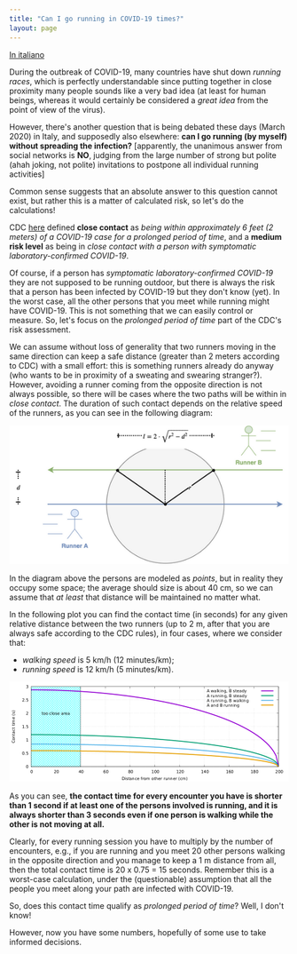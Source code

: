 ```yaml
---
title: "Can I go running in COVID-19 times?"
layout: page
---
```


[In italiano](running-it)

During the outbreak of COVID-19, many countries have shut down _running races_, which is perfectly understandable since putting together in close proximity many people sounds like a very bad idea (at least for human beings, whereas it would certainly be considered a _great idea_ from the point of view of the virus).

However, there's another question that is being debated these days (March 2020) in Italy, and supposedly also elsewhere: **can I go running (by myself) without spreading the infection?** [apparently, the unanimous answer from social networks is **NO**, judging from the large number of strong but polite (ahah joking, not polite) invitations to postpone all individual running activities]

Common sense suggests that an absolute answer to this question cannot exist, but rather this is a matter of calculated risk, so let's do the calculations!

CDC [here](https://www.cdc.gov/coronavirus/2019-ncov/php/risk-assessment.html) defined **close contact** as _being within approximately 6 feet (2 meters) of a COVID-19 case for a prolonged period of time_, and a **medium risk level** as being in _close contact with a person with symptomatic laboratory-confirmed COVID-19_.

Of course, if a person has _symptomatic laboratory-confirmed COVID-19_ they are not supposed to be running outdoor, but there is always the risk that a person has been infected by COVID-19 but they don't know (yet). In the worst case, all the other persons that you meet while running might have COVID-19. This is not something that we can easily control or measure. So, let's focus on the _prolonged period of time_ part of the CDC's risk assessment.

We can assume without loss of generality that two runners moving in the same direction can keep a safe distance (greater than 2 meters according to CDC) with a small effort: this is something runners already do anyway (who wants to be in proximity of a sweating and swearing stranger?). However, avoiding a runner coming from the opposite direction is not always possible, so there will be cases where the two paths will be within in _close contact_. The duration of such contact depends on the relative speed of the runners, as you can see in the following diagram:

![](pictures/running-comp.png)

In the diagram above the persons are modeled as _points_, but in reality they occupy some space; the average should size is about 40 cm, so we can assume that _at least_ that distance will be maintained no matter what.

In the following plot you can find the contact time (in seconds) for any given relative distance between the two runners (up to 2 m, after that you are always safe according to the CDC rules), in four cases, where we consider that:

- _walking speed_ is 5 km/h (12 minutes/km);
- _running speed_ is 12 km/h (5 minutes/km).

![](pictures/running.png)

As you can see, **the contact time for every encounter you have is shorter than 1 second if at least one of the persons involved is running, and it is always shorter than 3 seconds even if one person is walking while the other is not moving at all.**

Clearly, for every running session you have to multiply by the number of encounters, e.g., if you are running and you meet 20 other persons walking in the opposite direction and you manage to keep a 1 m distance from all, then the total contact time is 20 x 0.75 = 15 seconds. Remember this is a worst-case calculation, under the (questionable) assumption that all the people you meet along your path are infected with COVID-19.

So, does this contact time qualify as _prolonged period of time_? Well, I don't know!

However, now you have some numbers, hopefully of some use to take informed decisions.

